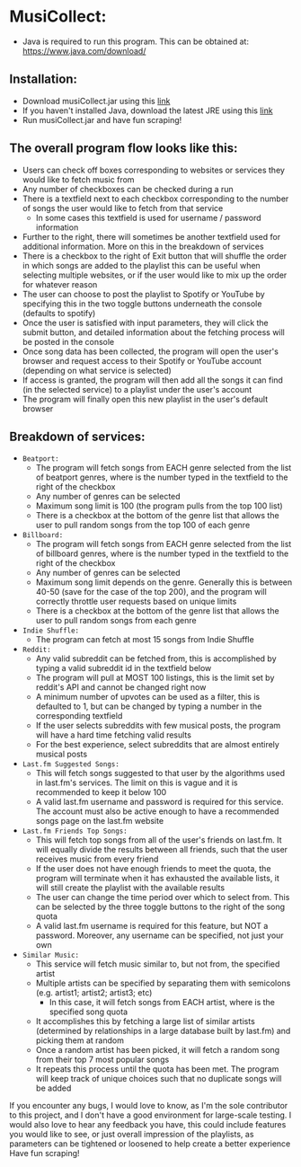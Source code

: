 # MusiCollect:
- Java is required to run this program. This can be obtained at: https://www.java.com/download/

## Installation:
- Download musiCollect.jar using this [link](https://github.com/toru5/MusiCollect/blob/master/MusiCollect.jar?raw=true)
- If you haven't installed Java, download the latest JRE using this <a href="https://www.java.com/download/">link</a>
- Run musiCollect.jar and have fun scraping!

## The overall program flow looks like this:
- Users can check off boxes corresponding to websites or services they would like to fetch music from
- Any number of checkboxes can be checked during a run
- There is a textfield next to each checkbox corresponding to the number of songs the user would like to fetch from that service
	- In some cases this textfield is used for username / password information
- Further to the right, there will sometimes be another textfield used for additional information. More on this in the breakdown of services
- There is a checkbox to the right of Exit button that will shuffle the order in which songs are added to the playlist
 this can be useful when selecting multiple websites, or if the user would like to mix up the order for whatever reason
- The user can choose to post the playlist to Spotify or YouTube by specifying this in the two toggle buttons underneath the console (defaults to spotify)
- Once the user is satisfied with input parameters, they will click the submit button, and detailed information about the fetching process will be posted in the console
- Once song data has been collected, the program will open the user's browser and request access to their Spotify or YouTube account (depending on what service is selected)
- If access is granted, the program will then add all the songs it can find (in the selected service) to a playlist under the user's account
- The program will finally open this new playlist in the user's default browser
	
## Breakdown of services:
- `Beatport:`
	- The program will fetch <X> songs from EACH genre selected from the list of beatport genres, where <X> is the number typed in the textfield to the right of the checkbox
	- Any number of genres can be selected
	- Maximum song limit is 100 (the program pulls from the top 100 list)
	- There is a checkbox at the bottom of the genre list that allows the user to pull random songs from the top 100 of each genre
- `Billboard:`
	- The program will fetch <X> songs from EACH genre selected from the list of billboard genres, where <X> is the number typed in the textfield to the right of the checkbox
	- Any number of genres can be selected
	- Maximum song limit depends on the genre. Generally this is between 40-50 (save for the case of the top 200), and the program will correctly throttle user requests based on unique limits
	- There is a checkbox at the bottom of the genre list that allows the user to pull random songs from each genre
- `Indie Shuffle:`
	- The program can fetch at most 15 songs from Indie Shuffle
- `Reddit:`
	- Any valid subreddit can be fetched from, this is accomplished by typing a valid subreddit id in the textfield below
	- The program will pull at MOST 100 listings, this is the limit set by reddit's API and cannot be changed right now
	- A minimum number of upvotes can be used as a filter, this is defaulted to 1, but can be changed by typing a number in the corresponding textfield
	- If the user selects subreddits with few musical posts, the program will have a hard time fetching valid results
	- For the best experience, select subreddits that are almost entirely musical posts
- `Last.fm Suggested Songs:`
	- This will fetch songs suggested to that user by the algorithms used in last.fm's services.  The limit on this is vague and it is recommended to keep it below 100
	- A valid last.fm username and password is required for this service.  The account must also be active enough to have a recommended songs page on the last.fm website
- `Last.fm Friends Top Songs:`
	- This will fetch top songs from all of the user's friends on last.fm.  It will equally divide the results between all friends, 
	such that the user receives music from every friend
	- If the user does not have enough friends to meet the quota, the program will terminate when it has exhausted the available lists, 
	it will still create the playlist with the available results
	- The user can change the time period over which to select from. This can be selected by the three toggle buttons to the right of the song quota
	- A valid last.fm username is required for this feature, but NOT a password. Moreover, any username can be specified, not just your own
- `Similar Music:`
	- This service will fetch music similar to, but not from, the specified artist
	- Multiple artists can be specified by separating them with semicolons (e.g. artist1; artist2; artist3; etc)
		- In this case, it will fetch <X> songs from EACH artist, where <X> is the specified song quota
	- It accomplishes this by fetching a large list of similar artists (determined by relationships in a large database built by last.fm) and picking them at random
	- Once a random artist has been picked, it will fetch a random song from their top 7 most popular songs
	- It repeats this process until the quota has been met. The program will keep track of unique choices such that no duplicate songs will be added

If you encounter any bugs, I would love to know, as I'm the sole contributor to this project, and I don't have a good environment for large-scale testing.
I would also love to hear any feedback you have, this could include features you would like to see, or just overall impression of the playlists, 
as parameters can be tightened or loosened to help create a better experience
Have fun scraping!
